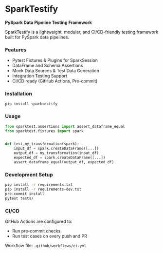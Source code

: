 # SparkTestify

**PySpark Data Pipeline Testing Framework**

SparkTestify is a lightweight, modular, and CI/CD-friendly testing framework built for PySpark data pipelines.

### Features
- Pytest Fixtures & Plugins for SparkSession
- DataFrame and Schema Assertions
- Mock Data Sources & Test Data Generation
- Integration Testing Support
- CI/CD ready (GitHub Actions, Pre-commit)

### Installation

```bash
pip install sparktestify
```

### Usage

```python
from sparktest.assertions import assert_dataframe_equal
from sparktest.fixtures import spark


def test_my_transformation(spark):
    input_df = spark.createDataFrame([...])
    output_df = my_transformation(input_df)
    expected_df = spark.createDataFrame([...])
    assert_dataframe_equal(output_df, expected_df)
```

### Development Setup

```bash
pip install -r requirements.txt
pip install -r requirements-dev.txt
pre-commit install
pytest tests/
```

### CI/CD

GitHub Actions are configured to:
- Run pre-commit checks
- Run test cases on every push and PR

Workflow file: `.github/workflows/ci.yml`
